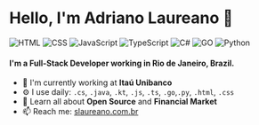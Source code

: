 # Hello, I'm Adriano Laureano 👋

![HTML](https://img.shields.io/badge/HTML-Expert-orange)
![CSS](https://img.shields.io/badge/CSS-Expert-blue)
![JavaScript](https://img.shields.io/badge/JavaScript-Expert-yellow)
![TypeScript](https://img.shields.io/badge/TypeScript-Intermediate-lightgrey)
![C#](https://img.shields.io/badge/CSharp-Intermediate-green)
![GO](https://img.shields.io/badge/GO-Intermediate-lightgrey)
![Python](https://img.shields.io/badge/Python-Expert-orange)

#### I'm a Full-Stack Developer working in Rio de Janeiro, Brazil.

- 🏢 I'm currently working at **Itaú Unibanco**
- ⚙️ I use daily: `.cs`, `.java`, `.kt`, `.js`, `.ts`, `.go`,`.py`, `.html`, `.css`
- 🌱 Learn all about **Open Source** and **Financial Market**
- 📫 Reach me: [slaureano.com.br](https://slaureano.com.br)
